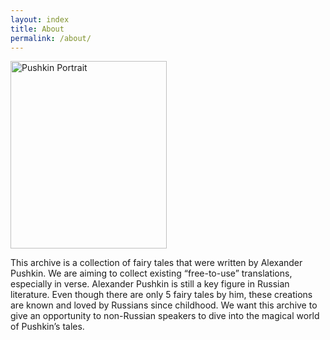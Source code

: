 ```yaml
---
layout: index
title: About
permalink: /about/
---
```



<img src="https://upload.wikimedia.org/wikipedia/commons/thumb/5/56/Kiprensky_Pushkin.jpg/540px-Kiprensky_Pushkin.jpg" alt="Pushkin Portrait" width="250" height="300">


This archive is a collection of fairy tales that were written by Alexander Pushkin. We are aiming to collect existing “free-to-use” translations, especially in verse. Alexander Pushkin is still a key figure in Russian literature. Even though there are only 5 fairy tales by him, these creations are known and loved by Russians since childhood. We want this archive to give an opportunity to non-Russian speakers to dive into the magical world of Pushkin’s tales.   